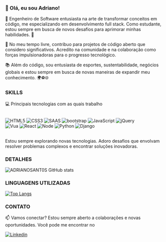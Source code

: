 ### 👋 Olá, eu sou Adriano!

🚀 Engenheiro de Software entusiasta na arte de transformar conceitos em código, me especializando em desenvolvimento full stack. Como estudante, estou sempre em busca de novos desafios para aprimorar minhas habilidades. 🌱

🔧 No meu tempo livre, contribuo para projetos de código aberto que considero significativos. Acredito na comunidade e na colaboração como forças impulsionadoras para o progresso tecnológico.

📚 Além do código, sou entusiasta de esportes, sustentabilidade, negócios globais e estou sempre em busca de novas maneiras de expandir meu conhecimento. 🌍⚽️🌐

### SKILLS
💻 Principais tecnologias com as quais trabalho
<div style="display: inline_blok"></br>
    <img alt="HTML5" src="https://img.shields.io/badge/HTML5-E34F26?style=for-the-badge&logo=html5&logoColor=white">
    <img alt="CSS3" src="https://img.shields.io/badge/CSS-239120?&style=for-the-badge&logo=css3&logoColor=white">
    <img alt="SAAS" src="https://img.shields.io/badge/Sass-CC6699?style=for-the-badge&logo=sass&logoColor=white">
    <img alt="bootstrap" src="https://img.shields.io/badge/Bootstrap-563D7C?style=for-the-badge&logo=bootstrap&logoColor=white">
    <img alt="JavaScript" src="https://img.shields.io/badge/JavaScript-F7DF1E?style=for-the-badge&logo=javascript&logoColor=black">
    <img alt="jQuery" src="https://img.shields.io/badge/jQuery-0769AD?style=for-the-badge&logo=jquery&logoColor=white"></br>
    <img alt="Vua" src="https://img.shields.io/badge/Vue.js-35495E?style=for-the-badge&logo=vue.js&logoColor=4FC08D">
    <img alt="React" src="https://img.shields.io/badge/React-20232A?style=for-the-badge&logo=react&logoColor=61DAFB">
    <img alt="Node" src="https://img.shields.io/badge/Node.js-43853D?style=for-the-badge&logo=node.js&logoColor=white">
    <img alt="Python" src="https://img.shields.io/badge/Python-3776AB?style=for-the-badge&logo=python&logoColor=white">
    <img alt="Django" src="https://img.shields.io/badge/Django-092E20?style=for-the-badge&logo=django&logoColor=white">
</div></br>

Estou sempre explorando novas tecnologias. Adoro desafios que envolvam resolver problemas complexos e encontrar soluções inovadoras.

### DETALHES
![ADRIANOSANT0S GitHub stats](https://github-readme-stats.vercel.app/api?username=ADRIANOSANT0S&show_icons=true&theme=tokyonight)

### LINGUAGENS UTILIZADAS

[![Top Langs](https://github-readme-stats.vercel.app/api/top-langs/?username=ADRIANOSANTOS&layout=donut-vertical)]()

### CONTATO

📫 Vamos conectar? Estou sempre aberto a colaborações e novas oportunidades. Você pode me encontrar no

[![Linkedin](https://img.shields.io/badge/LinkedIn-0077B5?style=for-the-badge&logo=linkedin&logoColor=white
)](https://www.linkedin.com/in/adriano-santos-b839201b7)
